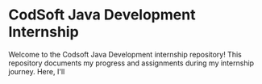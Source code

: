 # CodSoft Java Development Internship 
 Welcome to the Codsoft Java Development internship repository! This repository documents my progress and assignments during  my internship journey. Here, I'll 
